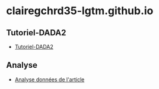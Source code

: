 # clairegchrd35-lgtm.github.io

## Tutoriel-DADA2

- [Tutoriel-DADA2](https://clairegchrd35-lgtm.github.io/Tutoriel-DADA2/Tutoriel%20DADA2.nb.html)

## Analyse 

- [Analyse données de l'article](https://clairegchrd35-lgtm.github.io/Analyse-article---ADM-/blob/main/Analyse.nb.html)
  
